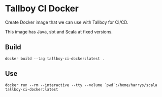 # Tallboy CI Docker

Create Docker image that we can use with Tallboy for CI/CD.

This image has Java, sbt and Scala at fixed versions.

## Build

```shell
docker build --tag tallboy-ci-docker:latest .
```

## Use

```shell
docker run --rm --interactive --tty --volume `pwd`:/home/harrys/scala tallboy-ci-docker:latest
```
